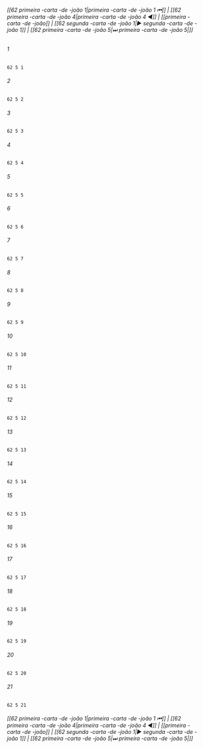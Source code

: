 
###### [[62 primeira -carta -de -joão 1|primeira -carta -de -joão 1 ⏮]] | [[62 primeira -carta -de -joão 4|primeira -carta -de -joão 4 ◀]] | [[primeira -carta -de -joão]] | [[62 segunda -carta -de -joão 1|▶ segunda -carta -de -joão 1]] | [[62 primeira -carta -de -joão 5|⏭ primeira -carta -de -joão 5|]]

###### 1
``` verse
62 5 1 
```
###### 2
``` verse
62 5 2 
```
###### 3
``` verse
62 5 3 
```
###### 4
``` verse
62 5 4 
```
###### 5
``` verse
62 5 5 
```
###### 6
``` verse
62 5 6 
```
###### 7
``` verse
62 5 7 
```
###### 8
``` verse
62 5 8 
```
###### 9
``` verse
62 5 9 
```
###### 10
``` verse
62 5 10 
```
###### 11
``` verse
62 5 11 
```
###### 12
``` verse
62 5 12 
```
###### 13
``` verse
62 5 13 
```
###### 14
``` verse
62 5 14 
```
###### 15
``` verse
62 5 15 
```
###### 16
``` verse
62 5 16 
```
###### 17
``` verse
62 5 17 
```
###### 18
``` verse
62 5 18 
```
###### 19
``` verse
62 5 19 
```
###### 20
``` verse
62 5 20 
```
###### 21
``` verse
62 5 21 
```

###### [[62 primeira -carta -de -joão 1|primeira -carta -de -joão 1 ⏮]] | [[62 primeira -carta -de -joão 4|primeira -carta -de -joão 4 ◀]] | [[primeira -carta -de -joão]] | [[62 segunda -carta -de -joão 1|▶ segunda -carta -de -joão 1]] | [[62 primeira -carta -de -joão 5|⏭ primeira -carta -de -joão 5|]]

